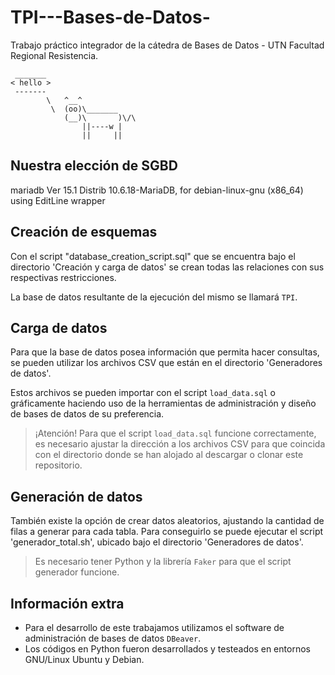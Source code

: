 # TPI---Bases-de-Datos-
Trabajo práctico integrador de la cátedra de Bases de Datos - UTN Facultad Regional Resistencia.

```ascii
 _______
< hello >
 -------
        \   ^__^
         \  (oo)\_______
            (__)\       )\/\
                ||----w |
                ||     ||
```

## Nuestra elección de SGBD
mariadb  Ver 15.1 Distrib 10.6.18-MariaDB, for debian-linux-gnu (x86_64) using  EditLine wrapper

## Creación de esquemas
Con el script "database_creation_script.sql" que se encuentra bajo el directorio 'Creación y carga de datos' se crean todas las relaciones con sus respectivas restricciones.

La base de datos resultante de la ejecución del mismo se llamará `TPI`.

## Carga de datos
Para que la base de datos posea información que permita hacer consultas, se pueden utilizar los archivos CSV que están en el directorio 'Generadores de datos'.

Estos archivos se pueden importar con el script `load_data.sql` o gráficamente haciendo uso de la herramientas de administración y diseño de bases de datos de su preferencia.

> ¡Atención! Para que el script `load_data.sql` funcione correctamente, es necesario ajustar la dirección a los archivos CSV para que coincida con el directorio donde se han alojado al descargar o clonar este repositorio.

## Generación de datos
También existe la opción de crear datos aleatorios, ajustando la cantidad de filas a generar para cada tabla. Para conseguirlo se puede ejecutar el script 'generador_total.sh', ubicado bajo el directorio 'Generadores de datos'. 

> Es necesario tener Python y la librería `Faker` para que el script generador funcione.

## Información extra
* Para el desarrollo de este trabajamos utilizamos el software de administración de bases de datos `DBeaver`.
* Los códigos en Python fueron desarrollados y testeados en entornos GNU/Linux Ubuntu y Debian.